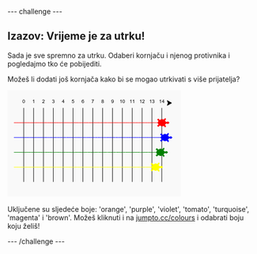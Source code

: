 --- challenge ---

## Izazov: Vrijeme je za utrku!

Sada je sve spremno za utrku. Odaberi kornjaču i njenog protivnika i pogledajmo tko će pobijediti.

Možeš li dodati još kornjača kako bi se mogao utrkivati s više prijatelja?

![screenshot](images/race-more.png)

Uključene su sljedeće boje: 'orange', 'purple', 'violet', 'tomato', 'turquoise', 'magenta' i 'brown'. Možeš kliknuti i na [jumpto.cc/colours](http://jumpto.cc/colours) i odabrati boju koju želiš!

--- /challenge ---